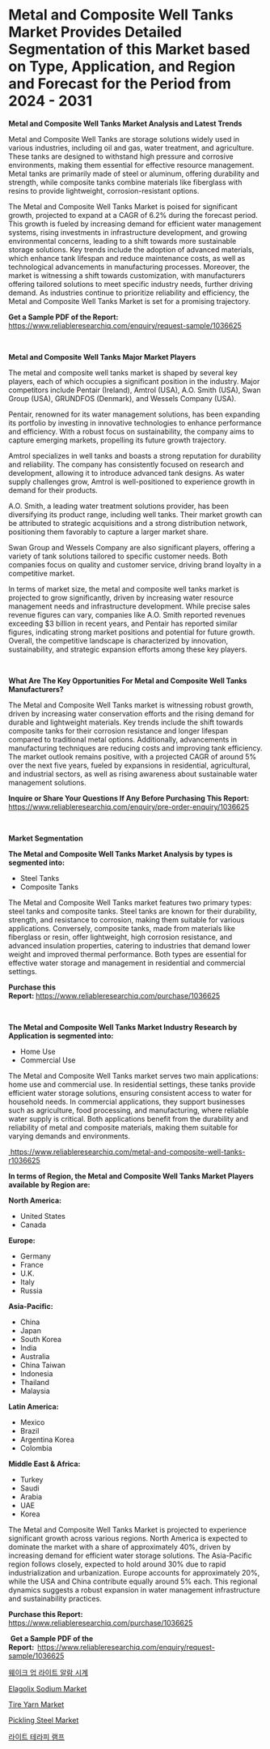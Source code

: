 <p><h1>Metal and Composite Well Tanks Market Provides Detailed Segmentation of this Market based on Type, Application, and Region and Forecast for the Period from 2024 - 2031</h1></p><p><strong>Metal and Composite Well Tanks Market Analysis and Latest Trends</strong></p>
<p><p>Metal and Composite Well Tanks are storage solutions widely used in various industries, including oil and gas, water treatment, and agriculture. These tanks are designed to withstand high pressure and corrosive environments, making them essential for effective resource management. Metal tanks are primarily made of steel or aluminum, offering durability and strength, while composite tanks combine materials like fiberglass with resins to provide lightweight, corrosion-resistant options.</p><p>The Metal and Composite Well Tanks Market is poised for significant growth, projected to expand at a CAGR of 6.2% during the forecast period. This growth is fueled by increasing demand for efficient water management systems, rising investments in infrastructure development, and growing environmental concerns, leading to a shift towards more sustainable storage solutions. Key trends include the adoption of advanced materials, which enhance tank lifespan and reduce maintenance costs, as well as technological advancements in manufacturing processes. Moreover, the market is witnessing a shift towards customization, with manufacturers offering tailored solutions to meet specific industry needs, further driving demand. As industries continue to prioritize reliability and efficiency, the Metal and Composite Well Tanks Market is set for a promising trajectory.</p></p>
<p><strong>Get a Sample PDF of the Report:&nbsp;</strong> <a href="https://www.reliableresearchiq.com/enquiry/request-sample/1036625">https://www.reliableresearchiq.com/enquiry/request-sample/1036625</a></p>
<p>&nbsp;</p>
<p><strong>Metal and Composite Well Tanks Major Market Players</strong></p>
<p><p>The metal and composite well tanks market is shaped by several key players, each of which occupies a significant position in the industry. Major competitors include Pentair (Ireland), Amtrol (USA), A.O. Smith (USA), Swan Group (USA), GRUNDFOS (Denmark), and Wessels Company (USA).</p><p>Pentair, renowned for its water management solutions, has been expanding its portfolio by investing in innovative technologies to enhance performance and efficiency. With a robust focus on sustainability, the company aims to capture emerging markets, propelling its future growth trajectory.</p><p>Amtrol specializes in well tanks and boasts a strong reputation for durability and reliability. The company has consistently focused on research and development, allowing it to introduce advanced tank designs. As water supply challenges grow, Amtrol is well-positioned to experience growth in demand for their products.</p><p>A.O. Smith, a leading water treatment solutions provider, has been diversifying its product range, including well tanks. Their market growth can be attributed to strategic acquisitions and a strong distribution network, positioning them favorably to capture a larger market share.</p><p>Swan Group and Wessels Company are also significant players, offering a variety of tank solutions tailored to specific customer needs. Both companies focus on quality and customer service, driving brand loyalty in a competitive market.</p><p>In terms of market size, the metal and composite well tanks market is projected to grow significantly, driven by increasing water resource management needs and infrastructure development. While precise sales revenue figures can vary, companies like A.O. Smith reported revenues exceeding $3 billion in recent years, and Pentair has reported similar figures, indicating strong market positions and potential for future growth. Overall, the competitive landscape is characterized by innovation, sustainability, and strategic expansion efforts among these key players.</p></p>
<p>&nbsp;</p>
<p><strong>What Are The Key Opportunities For Metal and Composite Well Tanks Manufacturers?</strong></p>
<p><p>The Metal and Composite Well Tanks market is witnessing robust growth, driven by increasing water conservation efforts and the rising demand for durable and lightweight materials. Key trends include the shift towards composite tanks for their corrosion resistance and longer lifespan compared to traditional metal options. Additionally, advancements in manufacturing techniques are reducing costs and improving tank efficiency. The market outlook remains positive, with a projected CAGR of around 5% over the next five years, fueled by expansions in residential, agricultural, and industrial sectors, as well as rising awareness about sustainable water management solutions.</p></p>
<p><strong>Inquire or Share Your Questions If Any Before Purchasing This Report:</strong> <a href="https://www.reliableresearchiq.com/enquiry/pre-order-enquiry/1036625">https://www.reliableresearchiq.com/enquiry/pre-order-enquiry/1036625</a></p>
<p>&nbsp;</p>
<p><strong>Market Segmentation</strong></p>
<p><strong>The Metal and Composite Well Tanks Market Analysis by types is segmented into:</strong></p>
<p><ul><li>Steel Tanks</li><li>Composite Tanks</li></ul></p>
<p><p>The Metal and Composite Well Tanks market features two primary types: steel tanks and composite tanks. Steel tanks are known for their durability, strength, and resistance to corrosion, making them suitable for various applications. Conversely, composite tanks, made from materials like fiberglass or resin, offer lightweight, high corrosion resistance, and advanced insulation properties, catering to industries that demand lower weight and improved thermal performance. Both types are essential for effective water storage and management in residential and commercial settings.</p></p>
<p><strong>Purchase this Report:&nbsp;</strong><a href="https://www.reliableresearchiq.com/purchase/1036625">https://www.reliableresearchiq.com/purchase/1036625</a></p>
<p>&nbsp;</p>
<p><strong>The Metal and Composite Well Tanks Market Industry Research by Application is segmented into:</strong></p>
<p><ul><li>Home Use</li><li>Commercial Use</li></ul></p>
<p><p>The Metal and Composite Well Tanks market serves two main applications: home use and commercial use. In residential settings, these tanks provide efficient water storage solutions, ensuring consistent access to water for household needs. In commercial applications, they support businesses such as agriculture, food processing, and manufacturing, where reliable water supply is critical. Both applications benefit from the durability and reliability of metal and composite materials, making them suitable for varying demands and environments.</p></p>
<p><a href="https://www.reliableresearchiq.com/metal-and-composite-well-tanks-r1036625">&nbsp;https://www.reliableresearchiq.com/metal-and-composite-well-tanks-r1036625</a></p>
<p><strong>In terms of Region, the Metal and Composite Well Tanks Market Players available by Region are:</strong></p>
<p>
    <p> <strong> North America: </strong>
        <ul>
            <li>United States</li>
            <li>Canada</li>
        </ul>
        </p> 
    <p> <strong> Europe: </strong>
        <ul>
            <li>Germany</li>
            <li>France</li>
            <li>U.K.</li>
            <li>Italy</li>
            <li>Russia</li>
        </ul>
        </p> 
    <p> <strong> Asia-Pacific: </strong>
        <ul>
            <li>China</li>
            <li>Japan</li>
            <li>South Korea</li>
            <li>India</li>
            <li>Australia</li>
            <li>China Taiwan</li>
            <li>Indonesia</li>
            <li>Thailand</li>
            <li>Malaysia</li>
        </ul>
        </p> 
    <p> <strong> Latin America: </strong>
        <ul>
            <li>Mexico</li>
            <li>Brazil</li>
            <li>Argentina Korea</li>
            <li>Colombia</li>
        </ul>
        </p> 
    <p> <strong> Middle East & Africa: </strong>
        <ul>
            <li>Turkey</li>
            <li>Saudi</li>
            <li>Arabia</li>
            <li>UAE</li>
            <li>Korea</li>
        </ul>
    </p>
    </p>
<p><p>The Metal and Composite Well Tanks Market is projected to experience significant growth across various regions. North America is expected to dominate the market with a share of approximately 40%, driven by increasing demand for efficient water storage solutions. The Asia-Pacific region follows closely, expected to hold around 30% due to rapid industrialization and urbanization. Europe accounts for approximately 20%, while the USA and China contribute equally around 5% each. This regional dynamics suggests a robust expansion in water management infrastructure and sustainability practices.</p></p>
<p><strong>Purchase this Report: </strong><a href="https://www.reliableresearchiq.com/purchase/1036625">https://www.reliableresearchiq.com/purchase/1036625</a></p>
<p>&nbsp;<strong>Get a Sample PDF of the Report:&nbsp;&nbsp;</strong><a href="https://www.reliableresearchiq.com/enquiry/request-sample/1036625">https://www.reliableresearchiq.com/enquiry/request-sample/1036625</a></p>
<p><strong></strong></p>
<p><p><a href="https://medium.com/@tysonkub/2024%EB%85%84%EB%B6%80%ED%84%B0-2031%EB%85%84%EA%B9%8C%EC%A7%80-%EA%B8%80%EB%A1%9C%EB%B2%8C-%EC%9D%B8%EC%82%AC%EC%9D%B4%ED%8A%B8-%EC%A7%80%EC%97%AD-%EC%9C%A0%ED%98%95-%EB%B8%94%EB%A3%A8%ED%88%AC%EC%8A%A4-%EB%B9%84%EB%B8%94%EB%A3%A8%ED%88%AC%EC%8A%A4-%EB%B0%8F-%EC%95%A0%ED%94%8C%EB%A6%AC%EC%BC%80%EC%9D%B4%EC%85%98-%EA%B0%80%EC%A0%95%EC%9A%A9-%EC%97%AC%ED%96%89%EC%9A%A9-%EC%98%A8%EB%9D%BC%EC%9D%B8-%ED%8C%90%EB%A7%A4-%EC%98%A4%ED%94%84%EB%9D%BC%EC%9D%B8-%ED%8C%90%EB%A7%A4-%EC%97%90-%EB%94%B0%EB%A5%B8-%EA%B8%B0%EC%83%81-%EC%A1%B0%EB%AA%85-%EC%95%8C%EB%9E%8C-%EC%8B%9C%EA%B3%84-eada2cdead20">웨이크 업 라이트 알람 시계</a></p><p><a href="https://issuu.com/reportprime-2/docs/elagolix-sodium-market-size-2030.pp_c8988a7c04437f">Elagolix Sodium Market</a></p><p><a href="https://www.linkedin.com/pulse/tire-yarn-market-outlook-forecast-from-2024-2031-my-mkt-intel-paide?trackingId=EjMEmTagTiefJpbjEkGCgQ%3D%3D">Tire Yarn Market</a></p><p><a href="https://issuu.com/reportprime-2/docs/pickling-steel-market-size-2030.ppt_1a2bdd4ae8fedf">Pickling Steel Market</a></p><p><a href="https://medium.com/@tysonkub/light-therapy-lamp-market-%EC%9D%98-%EA%B8%80%EB%A1%9C%EB%B2%8C-%EC%8B%9C%EC%9E%A5-%EA%B0%9C%EC%9A%94%EB%8A%94-%EC%A0%84-%EC%84%B8%EA%B3%84-%EB%B0%8F-%EC%A3%BC%EC%9A%94-%EC%8B%9C%EC%9E%A5%EC%9D%98-%EC%82%B0%EC%97%85%EC%97%90-%EC%98%81%ED%96%A5%EC%9D%84-%EB%AF%B8%EC%B9%98%EB%8A%94-%EC%A3%BC%EC%9A%94-%ED%8A%B8%EB%A0%8C%EB%93%9C%EC%97%90-%EB%8C%80%ED%95%9C-%EB%8F%85%ED%8A%B9%ED%95%9C-%EA%B4%80%EC%A0%90%EC%9D%84-%EC%A0%9C%EA%B3%B5%ED%95%A9%EB%8B%88%EB%8B%A4-515e66c12515">라이트 테라피 램프</a></p></p>
